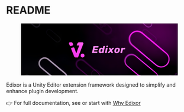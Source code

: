 # README

<figure><img src=".gitbook/assets/standard.png" alt=""><figcaption></figcaption></figure>

Edixor is a Unity Editor extension framework designed to simplify and enhance plugin development.

👉 For full documentation, see or start with [Why Edixor](why-edixor.md)
